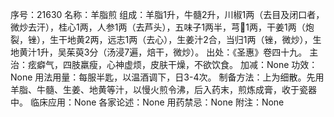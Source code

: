 序号：21630
名称：羊脂煎
组成：羊脂1升，牛髓2升，川椒1两（去目及闭口者，微炒去汗），桂心1两，人参1两（去芦头），五味子1两半，芎1两，干姜1两（炮裂，锉），生干地黄2两，远志1两（去心），生姜汁2合，当归1两（锉，微炒），生地黄汁1升，吴茱萸3分（汤浸7遍，焙干，微炒）。
出处：《圣惠》卷四十九。
主治：痃癖气，四肢羸瘦，心神虚烦，皮肤干燥，不欲饮食。
加减：None
功效：None
用法用量：每服半匙，以温酒调下，日3-4次。
制备方法：上为细散。先用羊脂、牛髓、生姜、地黄等汁，以慢火煎令沸，后入药末，煎炼成膏，收于瓷器中。
临床应用：None
各家论述：None
用药禁忌：None
附注：None
